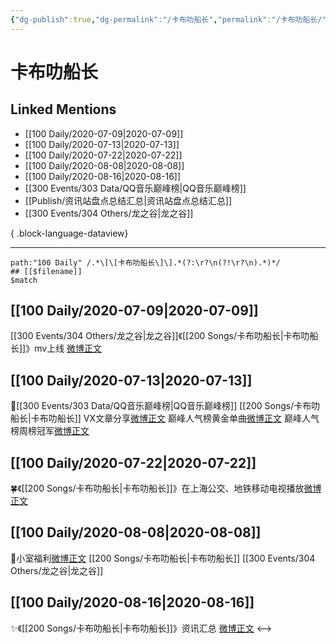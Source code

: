 ```yaml
---
{"dg-publish":true,"dg-permalink":"/卡布叻船长","permalink":"/卡布叻船长/","created":"2023-04-06T20:11:11.000+08:00","updated":"2023-04-10T15:34:32.000+08:00"}
---
```


# 卡布叻船长

## Linked Mentions
- [[100 Daily/2020-07-09\|2020-07-09]]
- [[100 Daily/2020-07-13\|2020-07-13]]
- [[100 Daily/2020-07-22\|2020-07-22]]
- [[100 Daily/2020-08-08\|2020-08-08]]
- [[100 Daily/2020-08-16\|2020-08-16]]
- [[300 Events/303 Data/QQ音乐巅峰榜\|QQ音乐巅峰榜]]
- [[Publish/资讯站盘点总结汇总\|资讯站盘点总结汇总]]
- [[300 Events/304 Others/龙之谷\|龙之谷]]

{ .block-language-dataview}

---

```expander
path:"100 Daily" /.*\[\[卡布叻船长\]\].*(?:\r?\n(?!\r?\n).*)*/
## [[$filename]]
$match
```
## [[100 Daily/2020-07-09\|2020-07-09]]
[[300 Events/304 Others/龙之谷\|龙之谷]]《[[200 Songs/卡布叻船长\|卡布叻船长]]》mv上线 [微博正文](https://m.weibo.cn/6466290670/4524749517269813)
## [[100 Daily/2020-07-13\|2020-07-13]]
🎵[[300 Events/303 Data/QQ音乐巅峰榜\|QQ音乐巅峰榜]] [[200 Songs/卡布叻船长\|卡布叻船长]]
VX文章分享[微博正文](https://m.weibo.cn/6466290670/4526265761340243)
巅峰人气榜黄金单曲[微博正文](https://m.weibo.cn/6466290670/4526184861910874)
巅峰人气榜周榜冠军[微博正文](https://m.weibo.cn/6466290670/4526308443317056)

## [[100 Daily/2020-07-22\|2020-07-22]]
🍀《[[200 Songs/卡布叻船长\|卡布叻船长]]》在上海公交、地铁移动电视播放[微博正文](https://m.weibo.cn/6466290670/4529549217366222)
## [[100 Daily/2020-08-08\|2020-08-08]]
💫小室福利[微博正文](https://m.weibo.cn/6466290670/4535641146399372) [[200 Songs/卡布叻船长\|卡布叻船长]] [[300 Events/304 Others/龙之谷\|龙之谷]]
## [[100 Daily/2020-08-16\|2020-08-16]]
✨《[[200 Songs/卡布叻船长\|卡布叻船长]]》资讯汇总 [微博正文](https://m.weibo.cn/6466290670/4538541218734799)
<-->